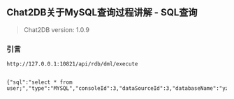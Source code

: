 ## Chat2DB关于MySQL查询过程讲解 - SQL查询

>Chat2DB version: 1.0.9 

### 引言    






```
http://127.0.0.1:10821/api/rdb/dml/execute


{"sql":"select * from user;","type":"MYSQL","consoleId":3,"dataSourceId":3,"databaseName":"yzhou_test"}
```